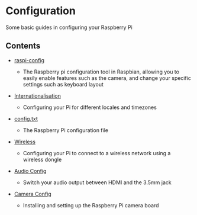 # Configuration

Some basic guides in configuring your Raspberry Pi

## Contents

- [raspi-config](raspi-config.md)
    - The Raspberry pi configuration tool in Raspbian, allowing you to easily enable features such as the camera, and change your specific settings such as keyboard layout

- [Internationalisation](internationalisation.md)
    - Configuring your Pi for different locales and timezones
    
- [config.txt](config-txt.md)
    - The Raspberry Pi configuration file
    
- [Wireless](wireless.md)
    - Configuring your Pi to connect to a wireless network using a wireless dongle
    
- [Audio Config](audio-config.md)
    - Switch your audio output between HDMI and the 3.5mm jack

- [Camera Config](camera.md)
    - Installing and setting up the Raspberry Pi camera board
